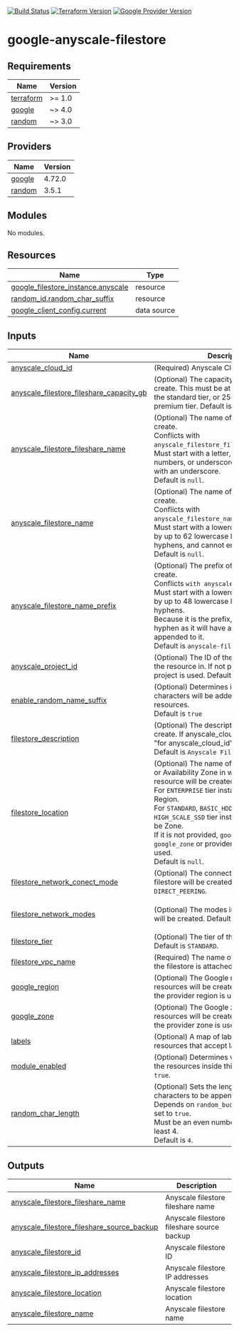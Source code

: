 [![Build Status][badge-build]][build-status]
[![Terraform Version][badge-terraform]](https://github.com/hashicorp/terraform/releases)
[![Google Provider Version][badge-tf-google]](https://github.com/terraform-providers/terraform-provider-google/releases)
# google-anyscale-filestore

<!-- BEGINNING OF PRE-COMMIT-TERRAFORM DOCS HOOK -->
## Requirements

| Name | Version |
|------|---------|
| <a name="requirement_terraform"></a> [terraform](#requirement\_terraform) | >= 1.0 |
| <a name="requirement_google"></a> [google](#requirement\_google) | ~> 4.0 |
| <a name="requirement_random"></a> [random](#requirement\_random) | ~> 3.0 |

## Providers

| Name | Version |
|------|---------|
| <a name="provider_google"></a> [google](#provider\_google) | 4.72.0 |
| <a name="provider_random"></a> [random](#provider\_random) | 3.5.1 |

## Modules

No modules.

## Resources

| Name | Type |
|------|------|
| [google_filestore_instance.anyscale](https://registry.terraform.io/providers/hashicorp/google/latest/docs/resources/filestore_instance) | resource |
| [random_id.random_char_suffix](https://registry.terraform.io/providers/hashicorp/random/latest/docs/resources/id) | resource |
| [google_client_config.current](https://registry.terraform.io/providers/hashicorp/google/latest/docs/data-sources/client_config) | data source |

## Inputs

| Name | Description | Type | Default | Required |
|------|-------------|------|---------|:--------:|
| <a name="input_anyscale_cloud_id"></a> [anyscale\_cloud\_id](#input\_anyscale\_cloud\_id) | (Required) Anyscale Cloud ID | `string` | `null` | no |
| <a name="input_anyscale_filestore_fileshare_capacity_gb"></a> [anyscale\_filestore\_fileshare\_capacity\_gb](#input\_anyscale\_filestore\_fileshare\_capacity\_gb) | (Optional) The capacity of the fileshare to create. This must be at least 1024 GiB for the standard tier, or 2560 GiB for the premium tier. Default is `2560`. | `number` | `2560` | no |
| <a name="input_anyscale_filestore_fileshare_name"></a> [anyscale\_filestore\_fileshare\_name](#input\_anyscale\_filestore\_fileshare\_name) | (Optional) The name of the fileshare to create.<br>Conflicts with `anyscale_filestore_fileshare_name_prefix`.<br>Must start with a letter, followed by letters, numbers, or underscores, and cannot end with an underscore.<br>Default is `null`. | `string` | `null` | no |
| <a name="input_anyscale_filestore_name"></a> [anyscale\_filestore\_name](#input\_anyscale\_filestore\_name) | (Optional) The name of the filestore to create.<br>Conflicts with `anyscale_filestore_name_prefix`.<br>Must start with a lowercase letter followed by up to 62 lowercase letters, numbers, or hyphens, and cannot end with a hyphen.<br>Default is `null`. | `string` | `null` | no |
| <a name="input_anyscale_filestore_name_prefix"></a> [anyscale\_filestore\_name\_prefix](#input\_anyscale\_filestore\_name\_prefix) | (Optional) The prefix of the filestore to create.<br>Conflicts `with anyscale_filestore_name`.<br>Must start with a lowercase letter followed by up to 48 lowercase letters, numbers, or hyphens.<br>Because it is the prefix, it can end in a hyphen as it will have a random suffix appended to it.<br>Default is `anyscale-filestore-`." | `string` | `"anyscale-filestore-"` | no |
| <a name="input_anyscale_project_id"></a> [anyscale\_project\_id](#input\_anyscale\_project\_id) | (Optional) The ID of the project to create the resource in. If not provided, the provider project is used. Default is `null`. | `string` | `null` | no |
| <a name="input_enable_random_name_suffix"></a> [enable\_random\_name\_suffix](#input\_enable\_random\_name\_suffix) | (Optional) Determines if a suffix of random characters will be added to the Anyscale resources.<br>Default is `true` | `bool` | `true` | no |
| <a name="input_filestore_description"></a> [filestore\_description](#input\_filestore\_description) | (Optional) The description of the filestore to create. If anyscale\_cloud\_id is provided, "for anyscale\_cloud\_id" will be appended. Default is `Anyscale Filestore`. | `string` | `"Anyscale Filestore"` | no |
| <a name="input_filestore_location"></a> [filestore\_location](#input\_filestore\_location) | (Optional) The name of the Google Region or Availability Zone in which the filestore resource will be created.<br>For `ENTERPRISE` tier instances, this should be Region.<br>For `STANDARD`, `BASIC_HDD`, `BASIC_SSD`, and `HIGH_SCALE_SSD` tier instances, this should be Zone.<br>If it is not provided, `google_region`, `google_zone` or provider configuration is used.<br>Default is `null`. | `string` | `null` | no |
| <a name="input_filestore_network_conect_mode"></a> [filestore\_network\_conect\_mode](#input\_filestore\_network\_conect\_mode) | (Optional) The connect modes in which the filestore will be created. Default is `DIRECT_PEERING`. | `string` | `"DIRECT_PEERING"` | no |
| <a name="input_filestore_network_modes"></a> [filestore\_network\_modes](#input\_filestore\_network\_modes) | (Optional) The modes in which the filestore will be created. Default is `["MODE_IPV4"]`. | `list(string)` | <pre>[<br>  "MODE_IPV4"<br>]</pre> | no |
| <a name="input_filestore_tier"></a> [filestore\_tier](#input\_filestore\_tier) | (Optional) The tier of the filestore to create. Default is `STANDARD`. | `string` | `"STANDARD"` | no |
| <a name="input_filestore_vpc_name"></a> [filestore\_vpc\_name](#input\_filestore\_vpc\_name) | (Required) The name of the VPC to which the filestore is attached. | `string` | n/a | yes |
| <a name="input_google_region"></a> [google\_region](#input\_google\_region) | (Optional) The Google region in which all resources will be created. If not provided, the provider region is used. Default is `null`. | `string` | `null` | no |
| <a name="input_google_zone"></a> [google\_zone](#input\_google\_zone) | (Optional) The Google zone in which all resources will be created. If not provided, the provider zone is used. Default is `null`. | `string` | `null` | no |
| <a name="input_labels"></a> [labels](#input\_labels) | (Optional) A map of labels to add to all resources that accept labels. | `map(string)` | `{}` | no |
| <a name="input_module_enabled"></a> [module\_enabled](#input\_module\_enabled) | (Optional) Determines whether to create the resources inside this module. Default is `true`. | `bool` | `true` | no |
| <a name="input_random_char_length"></a> [random\_char\_length](#input\_random\_char\_length) | (Optional) Sets the length of random characters to be appended as a suffix.<br>Depends on `random_bucket_suffix` being set to `true`.<br>Must be an even number, and must be at least 4.<br>Default is `4`. | `number` | `4` | no |

## Outputs

| Name | Description |
|------|-------------|
| <a name="output_anyscale_filestore_fileshare_name"></a> [anyscale\_filestore\_fileshare\_name](#output\_anyscale\_filestore\_fileshare\_name) | Anyscale filestore fileshare name |
| <a name="output_anyscale_filestore_fileshare_source_backup"></a> [anyscale\_filestore\_fileshare\_source\_backup](#output\_anyscale\_filestore\_fileshare\_source\_backup) | Anyscale filestore fileshare source backup |
| <a name="output_anyscale_filestore_id"></a> [anyscale\_filestore\_id](#output\_anyscale\_filestore\_id) | Anyscale filestore ID |
| <a name="output_anyscale_filestore_ip_addresses"></a> [anyscale\_filestore\_ip\_addresses](#output\_anyscale\_filestore\_ip\_addresses) | Anyscale filestore IP addresses |
| <a name="output_anyscale_filestore_location"></a> [anyscale\_filestore\_location](#output\_anyscale\_filestore\_location) | Anyscale filestore location |
| <a name="output_anyscale_filestore_name"></a> [anyscale\_filestore\_name](#output\_anyscale\_filestore\_name) | Anyscale filestore name |
<!-- END OF PRE-COMMIT-TERRAFORM DOCS HOOK -->

<!-- References -->
[Terraform]: https://www.terraform.io
[Issues]: https://github.com/anyscale/sa-terraform-google-cloudfoundation-modules/issues
[badge-build]: https://github.com/anyscale/sa-terraform-google-cloudfoundation-modules/workflows/CI/CD%20Pipeline/badge.svg
[badge-terraform]: https://img.shields.io/badge/terraform-1.x%20-623CE4.svg?logo=terraform
[badge-tf-google]: https://img.shields.io/badge/GCP-4.+-F8991D.svg?logo=terraform
[build-status]: https://github.com/anyscale/sa-terraform-google-cloudfoundation-modules/actions
